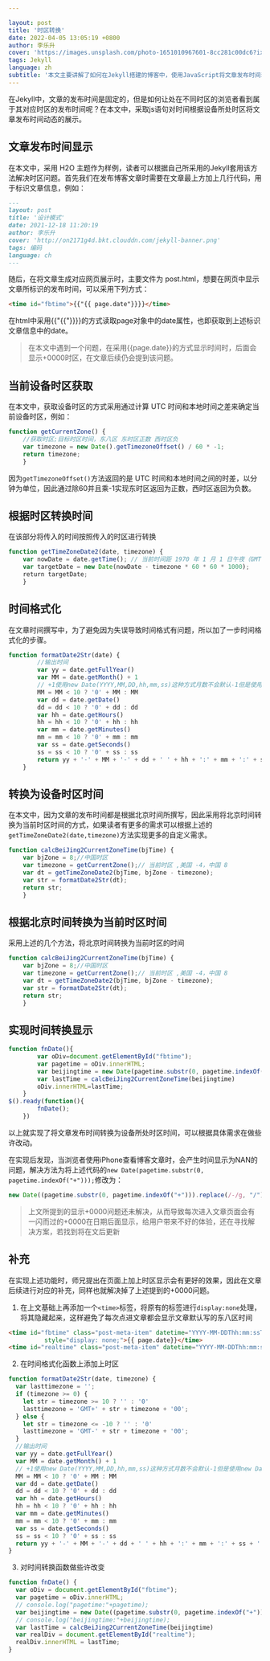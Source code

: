 ```yaml
---

layout: post
title: '时区转换'
date: 2022-04-05 13:05:19 +0800
author: 李乐升
cover: 'https://images.unsplash.com/photo-1651010967601-8cc281c00dc6?ixlib=rb-1.2.1&ixid=MnwxMjA3fDB8MHxwaG90by1wYWdlfHx8fGVufDB8fHx8&auto=format&fit=crop&w=764&q=80'
tags: Jekyll
language: zh
subtitle: '本文主要讲解了如何在Jekyll搭建的博客中，使用JavaScript将文章发布时间动态修改为当前读者的设备时区时间'
---
```


在Jekyll中，文章的发布时间是固定的，但是如何让处在不同时区的浏览者看到属于其对应时区的发布时间呢？在本文中，采取js语句对时间根据设备所处时区将文章发布时间动态的展示。

## 文章发布时间显示

在本文中，采用 H2O 主题作为样例，读者可以根据自己所采用的Jekyll套用该方法解决时区问题。首先我们在发布博客文章时需要在文章最上方加上几行代码，用于标识文章信息，例如：

```markdown
---
layout: post
title: '设计模式'
date: 2021-12-18 11:20:19
author: 李乐升
cover: 'http://on2171g4d.bkt.clouddn.com/jekyll-banner.png'
tags: 编码
language: ch
---
```

随后，在将文章生成对应网页展示时，主要文件为 post.html，想要在网页中显示文章所标识的发布时间，可以采用下列方式：

```html
<time id="fbtime">{{"{{ page.date"}}}}</time>
```

在html中采用{{"{{"}}}}的方式读取page对象中的date属性，也即获取到上述标识文章信息中的date。

> 在本文中遇到一个问题，在采用{{page.date}}的方式显示时间时，后面会显示+0000时区，在文章后续仍会提到该问题。

## 当前设备时区获取

在本文中，获取设备时区的方式采用通过计算 UTC 时间和本地时间之差来确定当前设备时区，例如：

```javascript
function getCurrentZone() {
    //获取时区;目标时区时间，东八区 东时区正数 西时区负
    var timezone = new Date().getTimezoneOffset() / 60 * -1;
    return timezone;
    }
```

因为`getTimezoneOffset()`方法返回的是 UTC 时间和本地时间之间的时差，以分钟为单位，因此通过除60并且乘-1实现东时区返回为正数，西时区返回为负数。

## 根据时区转换时间

在该部分将传入的时间按照传入的时区进行转换

```javascript
function getTimeZoneDate2(date, timezone) {
    var nowDate = date.getTime(); // 当前时间距 1970 年 1 月 1 日午夜（GMT 时间）之间的毫秒数
    var targetDate = new Date(nowDate - timezone * 60 * 60 * 1000);
    return targetDate;
    }
```

## 时间格式化

在文章时间撰写中，为了避免因为失误导致时间格式有问题，所以加了一步时间格式化的步骤。

```javascript
function formatDate2Str(date) {
        //输出时间
        var yy = date.getFullYear()
        var MM = date.getMonth() + 1
        // +1使用new Date(YYYY,MM,DD,hh,mm,ss)这种方式月数不会默认-1但是使用new Date('YYYY-MM-DD hh:mm:ss')会默认-1
        MM = MM < 10 ? '0' + MM : MM
        var dd = date.getDate()
        dd = dd < 10 ? '0' + dd : dd
        var hh = date.getHours()
        hh = hh < 10 ? '0' + hh : hh
        var mm = date.getMinutes()
        mm = mm < 10 ? '0' + mm : mm
        var ss = date.getSeconds()
        ss = ss < 10 ? '0' + ss : ss
        return yy + '-' + MM + '-' + dd + ' ' + hh + ':' + mm + ':' + ss;
    }
```

## 转换为设备时区时间

在本文中，因为文章的发布时间都是根据北京时间所撰写，因此采用将北京时间转换为当前时区时间的方式，如果读者有更多的需求可以根据上述的`getTimeZoneDate2(date,timezone)`方法实现更多的自定义需求。

```javascript
function calcBeiJing2CurrentZoneTime(bjTime) {
    var bjZone = 8;//中国时区
    var timezone = getCurrentZone();// 当前时区 ,美国 -4，中国 8
    var dt = getTimeZoneDate2(bjTime, bjZone - timezone);
    var str = formatDate2Str(dt);
    return str;
    }    
```

## 根据北京时间转换为当前时区时间

采用上述的几个方法，将北京时间转换为当前时区的时间

```javascript
function calcBeiJing2CurrentZoneTime(bjTime) {
    var bjZone = 8;//中国时区
    var timezone = getCurrentZone();// 当前时区 ,美国 -4，中国 8
    var dt = getTimeZoneDate2(bjTime, bjZone - timezone);
    var str = formatDate2Str(dt);
    return str;
    }
```

## 实现时间转换显示

```javascript
function fnDate(){
        var oDiv=document.getElementById("fbtime");
        var pagetime = oDiv.innerHTML;
        var beijingtime = new Date(pagetime.substr(0, pagetime.indexOf("+")));
        var lastTime = calcBeiJing2CurrentZoneTime(beijingtime)
        oDiv.innerHTML=lastTime;
    }
$().ready(function(){
        fnDate();
    })
```

以上就实现了将文章发布时间转换为设备所处时区时间，可以根据具体需求在做些许改动。

在实现后发现，当浏览者使用iPhone查看博客文章时，会产生时间显示为NAN的问题，解决方法为将上述代码的`new Date(pagetime.substr(0, pagetime.indexOf("+")));`修改为：

```javascript
new Date((pagetime.substr(0, pagetime.indexOf("+"))).replace(/-/g, "/"));
```

> 上文所提到的显示+0000问题还未解决，从而导致每次进入文章页面会有一闪而过的+0000在日期后面显示，给用户带来不好的体验，还在寻找解决方案，若找到将在文后更新

## 补充

在实现上述功能时，师兄提出在页面上加上时区显示会有更好的效果，因此在文章后续进行对应的补充，同样也就解决掉了上述提到的+0000问题。

1. 在上文基础上再添加一个`<time>`标签，将原有的标签进行`display:none`处理，将其隐藏起来，这样避免了每次点进文章都会显示文章默认写的东八区时间

```html
<time id="fbtime" class="post-meta-item" datetime="YYYY-MM-DDThh:mm:ssTZD"
          style="display: none;">{{ page.date}}</time>
<time id="realtime" class="post-meta-item" datetime="YYYY-MM-DDThh:mm:ssTZD"></time>
```

2. 在时间格式化函数上添加上时区

```javascript
function formatDate2Str(date, timezone) {
  var lasttimezone = '';
  if (timezone >= 0) {
    let str = timezone >= 10 ? '' : '0'
    lasttimezone = 'GMT+' + str + timezone + '00';
  } else {
    let str = timezone <= -10 ? '' : '0'
    lasttimezone = 'GMT-' + str + timezone + '00';
  }
  //输出时间
  var yy = date.getFullYear()
  var MM = date.getMonth() + 1
  // +1使用new Date(YYYY,MM,DD,hh,mm,ss)这种方式月数不会默认-1但是使用new Date('YYYY-MM-DD hh:mm:ss')会默认-1
  MM = MM < 10 ? '0' + MM : MM
  var dd = date.getDate()
  dd = dd < 10 ? '0' + dd : dd
  var hh = date.getHours()
  hh = hh < 10 ? '0' + hh : hh
  var mm = date.getMinutes()
  mm = mm < 10 ? '0' + mm : mm
  var ss = date.getSeconds()
  ss = ss < 10 ? '0' + ss : ss
  return yy + '-' + MM + '-' + dd + ' ' + hh + ':' + mm + ':' + ss + ' ' + lasttimezone;
}
```

3. 对时间转换函数做些许改变

```javascript
function fnDate() {
  var oDiv = document.getElementById("fbtime");
  var pagetime = oDiv.innerHTML;
  // console.log("pagetime:"+pagetime);
  var beijingtime = new Date((pagetime.substr(0, pagetime.indexOf("+"))).replace(/-/g, "/"));
  // console.log("beijingtime:"+beijingtime);
  var lastTime = calcBeiJing2CurrentZoneTime(beijingtime)
  var realDiv = document.getElementById("realtime");
  realDiv.innerHTML = lastTime;
}
```

